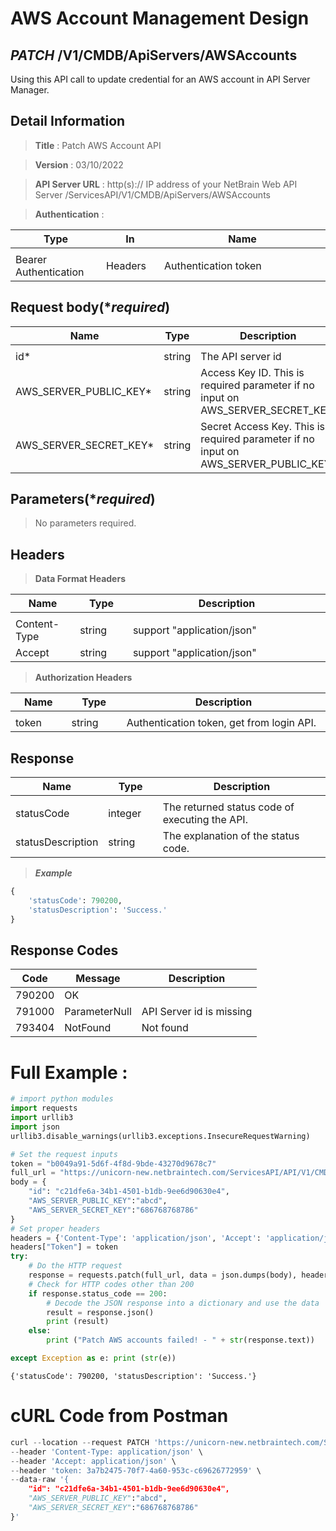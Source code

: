 
# AWS Account Management Design

## ***PATCH*** /V1/CMDB/ApiServers/AWSAccounts
Using this API call to update credential for an AWS account in API Server Manager.

## Detail Information

> **Title** : Patch AWS Account API<br>

> **Version** : 03/10/2022

> **API Server URL** : http(s):// IP address of your NetBrain Web API Server /ServicesAPI/V1/CMDB/ApiServers/AWSAccounts

> **Authentication** : 

|**Type**|**In**|**Name**|
|------|------|------|
|<img width=100/>|<img width=100/>|<img width=500/>|
|Bearer Authentication| Headers | Authentication token | 

## Request body(****required***)

|**Name**|**Type**|**Description**|
|------|------|------|
|<img width=100/>|<img width=100/>|<img width=500/>|
|id* | string  |  The API server id |
|AWS_SERVER_PUBLIC_KEY*|string|Access Key ID. This is required parameter if no input on AWS_SERVER_SECRET_KEY.|
|AWS_SERVER_SECRET_KEY*|string|Secret Access Key. This is required parameter if no input on AWS_SERVER_PUBLIC_KEY.|

## Parameters(****required***)

> No parameters required.

## Headers

> **Data Format Headers**

|**Name**|**Type**|**Description**|
|------|------|------|
|<img width=100/>|<img width=100/>|<img width=500/>|
| Content-Type | string  | support "application/json" |
| Accept | string  | support "application/json" |

> **Authorization Headers**

|**Name**|**Type**|**Description**|
|------|------|------|
|<img width=100/>|<img width=100/>|<img width=500/>|
| token | string  | Authentication token, get from login API. |


## Response

|**Name**|**Type**|**Description**|
|------|------|------|
|<img width=100/>|<img width=100/>|<img width=500/>|
|statusCode| integer | The returned status code of executing the API.  |
|statusDescription| string | The explanation of the status code. |

> ***Example***
```python
{
	'statusCode': 790200, 
	'statusDescription': 'Success.'
}

```
## Response Codes
|**Code**|**Message**|**Description**|
|------|------|------|
| 790200 | OK |  |
| 791000 | ParameterNull | API Server id is missing|
| 793404 | NotFound | Not found|

# Full Example :

```python
# import python modules 
import requests
import urllib3
import json
urllib3.disable_warnings(urllib3.exceptions.InsecureRequestWarning)

# Set the request inputs
token = "b0049a91-5d6f-4f8d-9bde-43270d9678c7"
full_url = "https://unicorn-new.netbraintech.com/ServicesAPI/API/V1/CMDB/ApiServers/AWSAccounts"
body = {
    "id": "c21dfe6a-34b1-4501-b1db-9ee6d90630e4",
    "AWS_SERVER_PUBLIC_KEY":"abcd",
    "AWS_SERVER_SECRET_KEY":"686768768786"
}
# Set proper headers
headers = {'Content-Type': 'application/json', 'Accept': 'application/json'}
headers["Token"] = token
try:
    # Do the HTTP request
    response = requests.patch(full_url, data = json.dumps(body), headers=headers, verify=False)
    # Check for HTTP codes other than 200
    if response.status_code == 200:
        # Decode the JSON response into a dictionary and use the data
        result = response.json()
        print (result)
    else:
        print ("Patch AWS accounts failed! - " + str(response.text))

except Exception as e: print (str(e))

```
	{'statusCode': 790200, 'statusDescription': 'Success.'}

# cURL Code from Postman
```python
curl --location --request PATCH 'https://unicorn-new.netbraintech.com/ServicesAPI/API/V1/CMDB/ApiServers/AWSAccounts' \
--header 'Content-Type: application/json' \
--header 'Accept: application/json' \
--header 'token: 3a7b2475-70f7-4a60-953c-c69626772959' \
--data-raw '{
    "id": "c21dfe6a-34b1-4501-b1db-9ee6d90630e4",
    "AWS_SERVER_PUBLIC_KEY":"abcd",
    "AWS_SERVER_SECRET_KEY":"686768768786"
}'
```
